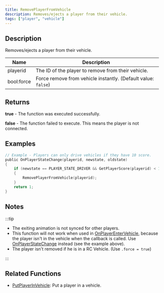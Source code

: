 ```yaml
---
title: RemovePlayerFromVehicle
description: Removes/ejects a player from their vehicle.
tags: ["player", "vehicle"]
---
```


## Description

Removes/ejects a player from their vehicle.

| Name       | Description                                                   |
| ---------- | ------------------------------------------------------------- |
| playerid   | The ID of the player to remove from their vehicle.            |
| bool:force | Force remove from vehicle instantly. (Default value: `false`) |

## Returns

**true** - The function was executed successfully.

**false** - The function failed to execute. This means the player is not connected.

## Examples

```c
// Example - Players can only drive vehicles if they have 10 score.
public OnPlayerStateChange(playerid, newstate, oldstate)
{
    if (newstate == PLAYER_STATE_DRIVER && GetPlayerScore(playerid) < 10) // PlAYER_STATE_DRIVER = 2
    {
        RemovePlayerFromVehicle(playerid);
    }
    return 1;
}
```

## Notes

:::tip

- The exiting animation is not synced for other players.
- This function will not work when used in [OnPlayerEnterVehicle](../callbacks/OnPlayerEnterVehicle), because the player isn't in the vehicle when the callback is called. Use [OnPlayerStateChange](../callbacks/OnPlayerStateChange) instead (see the example above).
- The player isn't removed if he is in a RC Vehicle. (Use `.force = true`)

:::

## Related Functions

- [PutPlayerInVehicle](PutPlayerInVehicle): Put a player in a vehicle.
